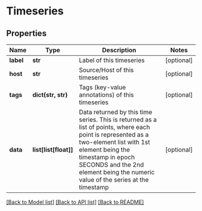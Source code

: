 # Timeseries

## Properties
Name | Type | Description | Notes
------------ | ------------- | ------------- | -------------
**label** | **str** | Label of this timeseries | [optional] 
**host** | **str** | Source/Host of this timeseries | [optional] 
**tags** | **dict(str, str)** | Tags (key-value annotations) of this timeseries | [optional] 
**data** | **list[list[float]]** | Data returned by this time series.  This is returned as a list of points, where each point is represented as a two-element list with 1st element being the timestamp in epoch SECONDS and the 2nd element being the numeric value of the series at the timestamp | [optional] 

[[Back to Model list]](../README.md#documentation-for-models) [[Back to API list]](../README.md#documentation-for-api-endpoints) [[Back to README]](../README.md)


